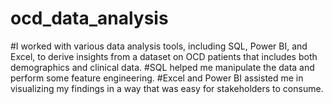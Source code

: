 # ocd_data_analysis

#I worked with various data analysis tools, including SQL, Power BI, and Excel, to derive insights from a dataset on OCD patients that includes both demographics and clinical data. 
#SQL helped me manipulate the data and perform some feature engineering. 
#Excel and Power BI assisted me in visualizing my findings in a way that was easy for stakeholders to consume.

